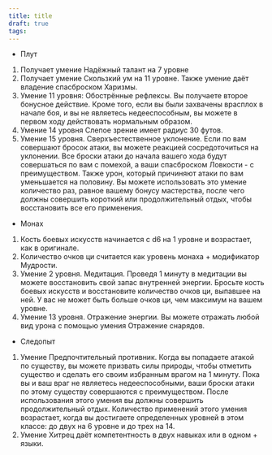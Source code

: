```yaml
---
title: title
draft: true
tags:
---
```

- Плут
1. Получает умение Надёжный талант на 7 уровне
2. Получает умение Скользкий ум на 11 уровне. Также умение даёт владение спасброском Харизмы.
3. Умение 11 уровня: Обострённые рефлексы. Вы получаете второе бонусное действие. Кроме того, если вы были захвачены врасплох в начале боя, и вы не являетесь недееспособным, вы можете в первом ходу действовать нормальным образом.
4. Умение 14 уровня Слепое зрение имеет радиус 30 футов.
5. Умение 15 уровня. Сверхъестественное уклонение. Если по вам совершают бросок атаки, вы можете реакцией сосредоточиться на уклонении. Все броски атаки до начала вашего хода будут совершаться по вам с помехой, а ваши спасброском Ловкости - с преимуществом. Также урон, который причиняют атаки по вам уменьшается на половину. Вы можете использовать это умение количество раз, равное вашему бонусу мастерства, после чего должны совершить короткий или продолжительный отдых, чтобы восстановить все его применения.
- Монах
1. Кость боевых искусств начинается с d6 на 1 уровне и возрастает, как в оригинале.
2. Количество очков ци считается как уровень монаха + модификатор Мудрости.
3. Умение 2 уровня. Медитация. Проведя 1 минуту в медитации вы можете восстановить свой запас внутренней энергии. Бросьте кость боевых искусств и восстановите количество очков ци, выпавшее на ней. У вас не может быть больше очков ци, чем максимум на вашем уровне.
4. Умение 13 уровня. Отражение энергии. Вы можете отражать любой вид урона с помощью умения Отражение снарядов.
- Следопыт
1. Умение Предпочтительный противник. Когда вы попадаете атакой по существу, вы можете призвать силы природы, чтобы отметить существо и сделать его своим избранным врагом на 1 минуту. Пока вы и ваш враг не являетесь недееспособными, ваши броски атаки по этому существу совершаются с преимуществом. После использования этого умения вы должны совершить продолжительный отдых. Количество применений этого умения возрастает, когда вы достигаете определенных уровней в этом классе: до двух на 6 уровне и до трех на 14.
2. Умение Хитрец даёт компетентность в двух навыках или в одном + языки.